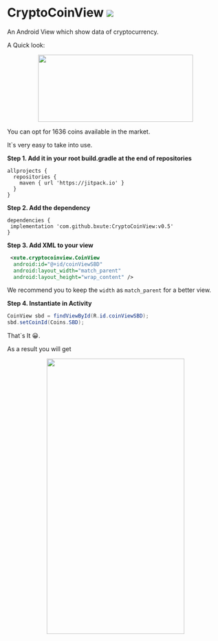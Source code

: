 # CryptoCoinView [![](https://jitpack.io/v/bxute/CryptoCoinView.svg)](https://jitpack.io/#bxute/CryptoCoinView)

An Android View which show data of cryptocurrency.

A Quick look:

<p align="center"><img src="https://user-images.githubusercontent.com/10809719/42724532-ba035c38-8791-11e8-9d81-0a675a813f18.png" width="360px" height="156px"/></p>

You can opt for 1636 coins available in the market.

It`s very easy to take into use.

**Step 1. Add it in your root build.gradle at the end of repositories**

```
allprojects {
  repositories {
	maven { url 'https://jitpack.io' }
  }
}
```	
**Step 2. Add the dependency**
```   
dependencies {
 implementation 'com.github.bxute:CryptoCoinView:v0.5'
}
```

**Step 3. Add XML to your view**
```xml
 <xute.cryptocoinview.CoinView
  android:id="@+id/coinViewSBD"
  android:layout_width="match_parent"
  android:layout_height="wrap_content" />
```
We recommend you to keep the `width` as `match_parent` for a better view.

**Step 4. Instantiate in Activity**

```java
CoinView sbd = findViewById(R.id.coinViewSBD);
sbd.setCoinId(Coins.SBD);
```

That`s It 😀.

As a result you will get
<p align="center">
<img src="https://user-images.githubusercontent.com/10809719/42724595-d8477228-8792-11e8-867b-5d536afa6da1.png" width="320px" height="640px"/></p>
